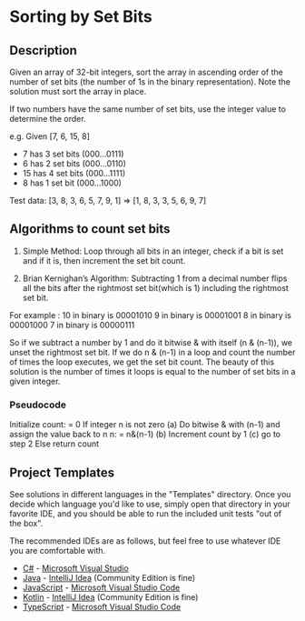 # Sorting by Set Bits

## Description

Given an array of 32-bit integers, sort the array in ascending order of the number of set bits (the number of 1s in the binary representation). Note the solution must sort the array in place.

If two numbers have the same number of set bits, use the integer value to determine the order.

e.g. Given [7, 6, 15, 8]
- 7 has 3 set bits (000…0111)
- 6 has 2 set bits (000…0110)
- 15 has 4 set bits (000…1111)
- 8 has 1 set bit (000…1000)

Test data: [3, 8, 3, 6, 5, 7, 9, 1] => [1, 8, 3, 3, 5, 6, 9, 7]

## Algorithms to count set bits

1. Simple Method: Loop through all bits in an integer, check if a bit is set and if it is, then increment the set bit count.

2. Brian Kernighan’s Algorithm: 
Subtracting 1 from a decimal number flips all the bits after the rightmost set bit(which is 1) including the rightmost set bit. 

For example : 
10 in binary is 00001010 
9 in binary is 00001001 
8 in binary is 00001000 
7 in binary is 00000111 

So if we subtract a number by 1 and do it bitwise & with itself (n & (n-1)), we unset the rightmost set bit. If we do n & (n-1) in a loop and count the number of times the loop executes, we get the set bit count. 
The beauty of this solution is the number of times it loops is equal to the number of set bits in a given integer. 

### Pseudocode

Initialize count: = 0
   If integer n is not zero
      (a) Do bitwise & with (n-1)
 	and assign the value 
	back to n
          n: = n&(n-1)
      (b) Increment count by 1
      (c) go to step 2
   Else return count



## Project Templates

See solutions in different languages in the "Templates" directory. Once you decide which language you'd like to use,
simply open that directory in your favorite IDE, and you should be able to run the included unit tests "out of the box".

The recommended IDEs are as follows, but feel free to use whatever IDE you are comfortable with.

-   [C#](Templates/C#) - [Microsoft Visual Studio](https://visualstudio.microsoft.com/vs/community/)
-   [Java](Templates/Java) - [IntelliJ Idea](https://www.jetbrains.com/idea/download) (Community Edition is fine)
-   [JavaScript](Templates/JavaScript) - [Microsoft Visual Studio Code](https://code.visualstudio.com/)
-   [Kotlin](Templates/Kotlin) - [IntelliJ Idea](https://www.jetbrains.com/idea/download) (Community Edition is fine)
-   [TypeScript](Templates/TypeScript) - [Microsoft Visual Studio Code](https://code.visualstudio.com/)
